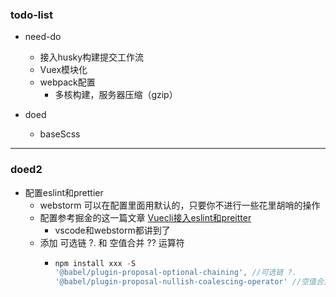 ###  todo-list

- need-do
    - 接入husky构建提交工作流
    - Vuex模块化
    - webpack配置
        - 多核构建，服务器压缩（gzip）

- doed
    - baseScss

---

### doed2

- 配置eslint和prettier
    - webstorm 可以在配置里面用默认的，只要你不进行一些花里胡哨的操作
    - 配置参考掘金的这一篇文章 [Vuecli接入eslint和preitter](https://juejin.cn/post/6850037281957838855#heading-8)
        - vscode和webstorm都讲到了
    - 添加 可选链 ?. 和 空值合并 ?? 运算符
        - ``` js
          npm install xxx -S
          '@babel/plugin-proposal-optional-chaining', //可选链 ?.
          '@babel/plugin-proposal-nullish-coalescing-operator' //空值合并 ??
          ```
